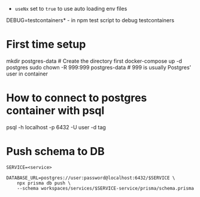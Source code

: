 - `useNx` set to `true` to use auto loading env files

DEBUG=testcontainers* - in npm test script to debug testcontainers

# First time setup

mkdir postgres-data  # Create the directory first
docker-compose up -d postgres
sudo chown -R 999:999 postgres-data  # 999 is usually Postgres' user in container

# How to connect to postgres container with psql
psql -h localhost -p 6432 -U user -d tag

# Push schema to DB
```
SERVICE=<service>

DATABASE_URL=postgres://user:password@localhost:6432/$SERVICE \
    npx prisma db push \
    --schema workspaces/services/$SERVICE-service/prisma/schema.prisma

```
